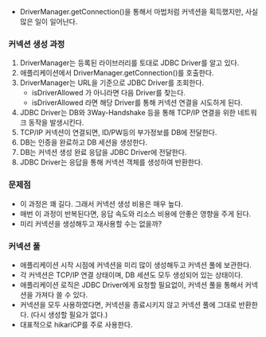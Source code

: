 * DriverManager.getConnection()을 통해서 마법처럼 커넥션을 획득했지만, 사실 많은 일이 일어난다.

### 커넥션 생성 과정
1. DriverManager는 등록된 라이브러리를 토대로 JDBC Driver를 알고 있다.
2. 애플리케이션에서 DriverManager.getConnection()를 호출한다.
3. DriverManager는 URL을 기준으로 JDBC Driver를 조회한다.
   * isDriverAllowed 가 아니라면 다음 Driver를 찾는다.
   * isDriverAllowed 라면 해당 Driver를 통해 커넥션 연결을 시도하게 된다.
4. JDBC Driver는 DB와 3Way-Handshake 등을 통해 TCP/IP 연결을 위한 네트워크 동작을 발생시킨다.
5. TCP/IP 커넥션이 연결되면, ID/PW등의 부가정보를 DB에 전달한다.
6. DB는 인증을 완료하고 DB 세션을 생성한다.
7. DB는 커넥션 생성 완료 응답을 JDBC Driver에 전달한다.
8. JDBC Driver는 응답을 통해 커넥션 객체를 생성하여 반환한다.

### 문제점
* 이 과정은 꽤 길다. 그래서 커넥션 생성 비용은 매우 높다.
* 매번 이 과정이 반복된다면, 응답 속도와 리소스 비용에 안좋은 영향을 주게 된다.
* 미리 커넥션을 생성해두고 재사용할 수는 없을까?

### 커넥션 풀
* 애플리케이션 시작 시점에 커넥션을 미리 많이 생성해두고 커넥션 풀에 보관한다.
* 각 커넥션은 TCP/IP 연결 상태이며, DB 세션도 모두 생성되어 있는 상태이다.
* 애플리케이션 로직은 JDBC Driver에게 요청할 필요없이, 커넥션 풀을 통해서 커넥션을 가져다 쓸 수 있다.
* 커넥션을 모두 사용하였다면, 커넥션을 종료시키지 않고 커넥션 풀에 그대로 반환한다. (다시 생성할 필요가 없다.)
* 대표적으로 hikariCP를 주로 사용한다.